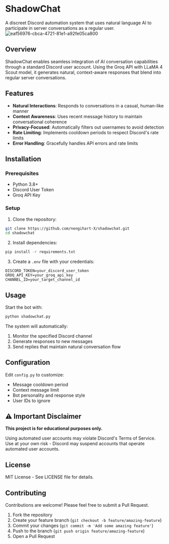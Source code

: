 # ShadowChat
A discreet Discord automation system that uses natural language AI to participate in server conversations as a regular user.
![eaf56976-cbca-4721-81e1-a92fe05ca800](https://github.com/user-attachments/assets/d714e78c-7396-42b5-9118-8ac2a8d0c44e)


## Overview

ShadowChat enables seamless integration of AI conversation capabilities through a standard Discord user account. Using the Groq API with LLaMA 4 Scout model, it generates natural, context-aware responses that blend into regular server conversations.

## Features

- **Natural Interactions**: Responds to conversations in a casual, human-like manner
- **Context Awareness**: Uses recent message history to maintain conversational coherence
- **Privacy-Focused**: Automatically filters out usernames to avoid detection
- **Rate Limiting**: Implements cooldown periods to respect Discord's rate limits
- **Error Handling**: Gracefully handles API errors and rate limits

## Installation

### Prerequisites

- Python 3.8+
- Discord User Token
- Groq API Key

### Setup

1. Clone the repository:
```bash
git clone https://github.com/nengihart-X/shadowchat.git
cd shadowchat
```

2. Install dependencies:
```bash
pip install -r requirements.txt
```

3. Create a `.env` file with your credentials:
```
DISCORD_TOKEN=your_discord_user_token
GROQ_API_KEY=your_groq_api_key
CHANNEL_ID=your_target_channel_id
```

## Usage

Start the bot with:

```bash
python shadowchat.py
```

The system will automatically:
1. Monitor the specified Discord channel
2. Generate responses to new messages
3. Send replies that maintain natural conversation flow

## Configuration

Edit `config.py` to customize:

- Message cooldown period
- Context message limit
- Bot personality and response style
- User IDs to ignore

## ⚠️ Important Disclaimer

**This project is for educational purposes only.**

Using automated user accounts may violate Discord's Terms of Service. Use at your own risk - Discord may suspend accounts that operate automated user accounts.

## License

MIT License - See LICENSE file for details.

## Contributing

Contributions are welcome! Please feel free to submit a Pull Request.

1. Fork the repository
2. Create your feature branch (`git checkout -b feature/amazing-feature`)
3. Commit your changes (`git commit -m 'Add some amazing feature'`)
4. Push to the branch (`git push origin feature/amazing-feature`)
5. Open a Pull Request
